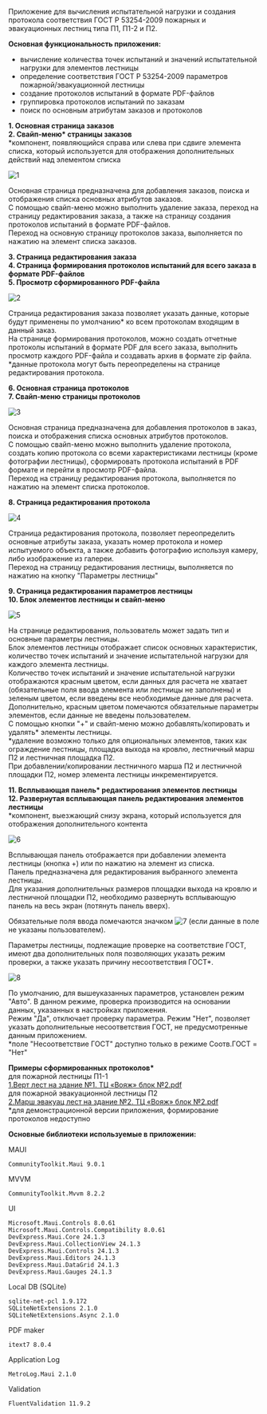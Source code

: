Приложение для вычисления испытательной нагрузки и создания протокола соответствия ГОСТ Р 53254-2009 пожарных и эвакуационных лестниц типа П1, П1-2 и П2.

<b>Основная функциональность приложения:</b>
- вычисление количества точек испытаний и значений испытательной нагрузки для элементов лестницы
- определение соответствия ГОСТ Р 53254-2009 параметров пожарной/эвакуационной лестницы 
- создание протоколов испытаний в формате PDF-файлов
- группировка протоколов испытаний по заказам
- поиск по основным атрибутам заказов и протоколов

<b>1. Основная страница заказов</b><br>
<b>2. Свайп-меню* страницы заказов</b><br>
*компонент, появляющийся справа или слева при сдвиге элемента списка, который используется для отображения дополнительных действий над элементом списка<br>

![1](https://github.com/AndreiSimanov/FireEscape/assets/145628681/b2d07985-9481-4e8d-9af0-1e87222f22cf)

Основная страница предназначена для добавления заказов, поиска и отображения списка основных атрибутов заказов.<br>
С помощью свайп-меню можно выполнить удаление заказа, переход на страницу редактирования заказа, а также на страницу создания протоколов испытаний в формате PDF-файлов.<br>
Переход на основную страницу протоколов заказа, выполняется по нажатию на элемент списка заказов.<br>

<b>3. Страница редактирования заказа</b><br>
<b>4. Страница формирования протоколов испытаний для всего заказа в формате PDF-файлов</b><br>
<b>5. Просмотр сформированного PDF-файла</b><br>
   
![2](https://github.com/AndreiSimanov/FireEscape/assets/145628681/c243adfe-4fc1-4370-a965-ad04d2ca6fcf)

Страница редактирования заказа позволяет указать данные, которые будут применены по умолчанию* ко всем протоколам входящим в данный заказ.<br> 
На странице формирования протоколов, можно создать отчетные протоколы испытаний в формате PDF для всего заказа, выполнить просмотр каждого PDF-файла и создавать архив в формате zip файла.<br>
*данные протокола могут быть переопределены на странице редактирования протокола.

<b>6. Основная страница протоколов</b><br>
<b>7. Свайп-меню страницы протоколов</b><br>
   
![3](https://github.com/AndreiSimanov/FireEscape/assets/145628681/11225cb4-7857-403b-a44c-c0eb1ed0464f)

Основная страница предназначена для добавления протоколов в заказ, поиска и отображения списка основных атрибутов протоколов.<br>
С помощью свайп-меню можно выполнить удаление протокола, создать копию протокола со всеми характеристиками лестницы (кроме фотографии лестницы), сформировать протокола испытаний в PDF формате и перейти в просмотр PDF-файла.<br>
Переход на страницу редактирования протокола, выполняется по нажатию на элемент списка протоколов.

<b>8. Страница редактирования протокола</b><br>
    
![4](https://github.com/AndreiSimanov/FireEscape/assets/145628681/4f2012b2-555a-46f2-bed6-1ba49fe0b783)

Страница редактирования протокола, позволяет переопределить основные атрибуты заказа, указать номер протокола и номер испытуемого объекта, а также добавить фотографию используя камеру, либо изображение из галереи.<br>
Переход на страницу редактирования лестницы, выполняется по нажатию на кнопку "Параметры лестницы"

<b>9. Страница редактирования параметров лестницы</b><br>
<b>10. Блок элементов лестницы и свайп-меню</b><br>

![5](https://github.com/user-attachments/assets/12c2bd35-6253-4de6-8947-ec7c2e33e9d3)


На странице редактирования, пользователь может задать тип и основные параметры лестницы.<br>
Блок элементов лестницы отображает список основных характеристик, количество точек испытаний и значение испытательной нагрузки для каждого элемента лестницы.<br>
Количество точек испытаний и значение испытательной нагрузки отображаются красным цветом, если данных для расчета не хватает (обязательные поля ввода элемента или лестницы не заполнены) 
и зеленым цветом, если введены все необходимые данные для расчета. Дополнительно, красным цветом помечаются обязательные параметры элементов, если данные не введены пользователем.<br>
С помощью кнопки "+" и свайп-меню можно добавлять/копировать и удалять* элементы лестницы.<br>
*удаление возможно только для опциональных элементов, таких как ограждение лестницы, площадка выхода на кровлю, лестничный марш П2 и лестничная площадка П2.<br>
При добавлении/копировании лестничного марша П2 и лестничной площадки П2, номер элемента лестницы инкрементируется.
 
<b>11. Всплывающая панель* редактирования элементов лестницы</b><br>
<b>12. Развернутая всплывающая панель редактирования элементов лестницы</b><br>
*компонент, выезжающий снизу экрана, который используется для отображения дополнительного контента

![6](https://github.com/AndreiSimanov/FireEscape/assets/145628681/7f372b9f-3ce6-4c18-8286-aba2a622f687)

Всплывающая панель отображается при добавлении элемента лестницы (кнопка +) или по нажатию на элемент из списка.<br>
Панель предназначена для редактирования выбранного элемента лестницы.<br>
Для указания дополнительных размеров площадки выхода на кровлю и лестничной площадки П2, необходимо развернуть всплывающую панель на весь экран (потянуть панель вверх).<br>

Обязательные поля ввода помечаются значком 
![7](https://github.com/AndreiSimanov/FireEscape/assets/145628681/82b1c0b4-e40b-4357-9bd4-dd36fbb70761)
(если данные в поле не указаны пользователем).<br>

Параметры лестницы, подлежащие проверке на соответствие ГОСТ, имеют два дополнительных поля позволяющих указать режим проверки, а также указать причину несоответствия ГОСТ*.<br>

![8](https://github.com/AndreiSimanov/FireEscape/assets/145628681/6fc1cb27-8b25-4da5-aefc-bc6d9e0f4276)


По умолчанию, для вышеуказанных параметров, установлен режим "Авто". В данном режиме, проверка производится на основании данных, указанных в настройках приложения.<br>
Режим "Да", отключает проверку параметра. Режим "Нет", позволяет указать дополнительные несоответствия ГОСТ, не предусмотренные данным приложением.<br>
*поле "Несоответствие ГОСТ" доступно только в режиме Соотв.ГОСТ = "Нет"

<b>Примеры сформированных протоколов*</b><br>
для пожарной лестницы П1-1<br>
[1.Верт лест на здание №1. ТЦ «Вояж» блок №2.pdf](https://github.com/user-attachments/files/16012828/1.1.2.pdf)<br>
для пожарной эвакуационной лестницы П2<br>
[2.Марш эвакуац лест на здание №2. ТЦ «Вояж» блок №2.pdf](https://github.com/user-attachments/files/16012830/2.2.2.pdf)<br>
*для демонстрационной версии приложения, формирование протоколов недоступно

<b>Основные библиотеки используемые в приложении:</b><br>

MAUI

	CommunityToolkit.Maui 9.0.1

MVVM

	CommunityToolkit.Mvvm 8.2.2

UI

	Microsoft.Maui.Controls 8.0.61
	Microsoft.Maui.Controls.Compatibility 8.0.61
	DevExpress.Maui.Core 24.1.3
	DevExpress.Maui.CollectionView 24.1.3
	DevExpress.Maui.Controls 24.1.3
	DevExpress.Maui.Editors 24.1.3
	DevExpress.Maui.DataGrid 24.1.3
	DevExpress.Maui.Gauges 24.1.3

Local DB (SQLite)

	sqlite-net-pcl 1.9.172
	SQLiteNetExtensions 2.1.0
	SQLiteNetExtensions.Async 2.1.0

PDF maker

	itext7 8.0.4
	
Application Log

	MetroLog.Maui 2.1.0

Validation

	FluentValidation 11.9.2
